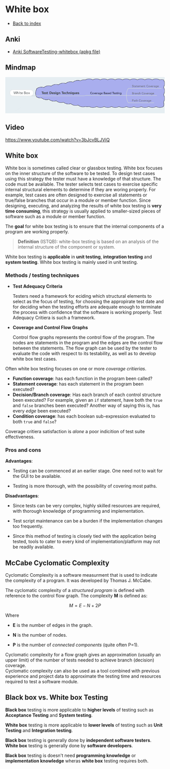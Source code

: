 # White box

- [Back to index](README.md)

## Anki

- [Anki SoftwareTesting-whitebox (apkg file)](anki/SoftwareTesting-Whitebox.apkg)

## Mindmap
![White box](img/whitebox.png)

## Video
<https://www.youtube.com/watch?v=3bJcvBLJViQ>

## White box
White box is sometimes called clear or glassbox testing.
White box focuses on the inner structure of the software to be tested. To design test cases using this strategy the tester must have a knowledge of that structure. The code must be available. The tester selects test cases to exercise specific internal structural elements to determine if they are woring properly. For example, test cases are often designed to exercise all statements or true/false branches that occur in a module or member function. Since designing, executing, and analyzing the results of white box testing is **very time consuming**, this strategy is usually applied to smaller-sized pieces of software such as a module or member function.

The **goal** for white box testing is to ensure that the internal components of a program are working properly.


> **Definition** (ISTQB): white-box testing is based on an analysis of the internal structure of the component or system.

White box testing is **applicable** in **unit testing**, **integration testing** and **system testing**. White box testing is mainly used in unit testing.

### Methods / testing techniques
- **Test Adequacy Criteria**
  
  Testers need a framework for eciding which structural elements to select as the focus of testing, for choosing the appropirate test date and for deciding when the testing efforts are adequate enough to terminate the process with confidence that the software is working properly. Test Adequacy Critiera is such a framework. 

- **Coverage and Control Flow Graphs**

  Control flow graphs represents the control flow of the program. The nodes are statements in the program and the edges are the control flow between the statements. The flow graph can be used by the tester to evaluate the code with respect to its testability, as well as to develop white box test cases.

Often white box testing focuses on one or more *coverage critierias*. 

- **Function coverage**: has each function in the program been called?
- **Statement coverage**: has each statement in the program been executed?
- **Decision/Branch coverage**: Has each branch of each control structure been executed? For example, given an `if` statement, have both the `true` and `false` branches been executed? Another way of saying this is, has every *edge* been executed? 
- **Condition coverage**: has each boolean sub-expression evaluated to both `true` and `false`? 

Coverage critiera satisfaction is *alone*  a poor indicition of test suite effectiveness.


### Pros and cons
**Advantages**:

+ Testing can be commenced at an earlier stage. One need not to wait for the GUI to be available.

+ Testing is more thorough, with the possibility of covering most paths.

**Disadvantages**:

- Since tests can be very complex, highly skilled resources are required, with thorough knowledge of programming and implementation.

- Test script maintenance can be a burden if the implementation changes too frequently.

- Since this method of testing is closely tied with the application being tested, tools to cater to every kind of implementation/platform may not be readily available.



## McCabe Cyclomatic Complexity
Cyclomatic Complexity is a software measurment that is used to indicate the complexity of a program. It was developed by Thomas J. McCabe.

The cyclomatic complexity of a *structured program* is defined with reference to the control flow graph. The complexity **M** is defined as:

$$ M = E - N + 2 P $$

Where

- **E** is the number of edges in the graph.

- **N** is the number of nodes.

- **P** is the number of *connected components* (quite often P=1).

Cyclomatic complexity for a flow graph gives an approximation (usually an upper limit) of the number of tests needed to achieve branch (decision) coverage.  
Cyclomatic complexity can also be used as a tool combined with previous experience and project data to approximate the testing time and resources required to test a software module.


## Black box vs. White box Testing
**Black box** testing is more applicable to **higher levels** of testing such as **Acceptance Testing** and **System testing**.

**White box** testing is more applicable to **lower levels** of testing such as **Unit Testing** and **Integration testing**.

**Black box** testing is generally done by **independent software testers**.
**White box** testing is generally done by **software developers**.

**Black box** testing is doesn't need **programming knowledge** or **implementation knowledge** wheras **white box** testing requires both.


